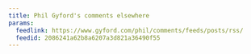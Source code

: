 ```yaml
---
title: Phil Gyford's comments elsewhere
params:
  feedlink: https://www.gyford.com/phil/comments/feeds/posts/rss/
  feedid: 2086241a62b8a6207a3d821a36490f55
---
```

